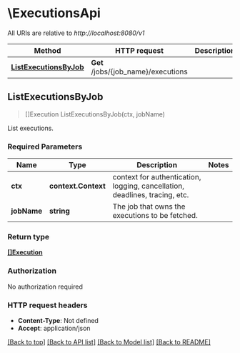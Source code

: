 # \ExecutionsApi

All URIs are relative to *http://localhost:8080/v1*

Method | HTTP request | Description
------------- | ------------- | -------------
[**ListExecutionsByJob**](ExecutionsApi.md#ListExecutionsByJob) | **Get** /jobs/{job_name}/executions | 



## ListExecutionsByJob

> []Execution ListExecutionsByJob(ctx, jobName)



List executions. 

### Required Parameters


Name | Type | Description  | Notes
------------- | ------------- | ------------- | -------------
**ctx** | **context.Context** | context for authentication, logging, cancellation, deadlines, tracing, etc.
**jobName** | **string**| The job that owns the executions to be fetched. | 

### Return type

[**[]Execution**](execution.md)

### Authorization

No authorization required

### HTTP request headers

- **Content-Type**: Not defined
- **Accept**: application/json

[[Back to top]](#) [[Back to API list]](../README.md#documentation-for-api-endpoints)
[[Back to Model list]](../README.md#documentation-for-models)
[[Back to README]](../README.md)

